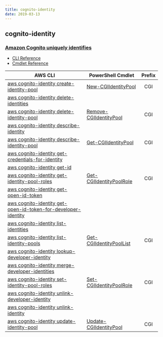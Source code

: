```yaml
---
title: cognito-identity
date: 2019-03-13
---
```


## cognito-identity

### [Amazon Cognito uniquely identifies](https://aws.amazon.com/cognito/)

* [CLI Reference](https://docs.aws.amazon.com/cli/latest/reference/cognito-identity/index.html)
* [Cmdlet Reference](https://docs.aws.amazon.com/powershell/latest/reference/items/Amazon_Cognito_Identity_cmdlets.html)

|AWS CLI|PowerShell Cmdlet|Prefix|
|----|----|:--:|
|[aws cognito-identity create-identity-pool](https://docs.aws.amazon.com/cli/latest/reference/cognito-identity/create-identity-pool.html)|[New-CGIIdentityPool](https://docs.aws.amazon.com/powershell/latest/reference/items/New-CGIIdentityPool.html)|CGI|
|[aws cognito-identity delete-identities](https://docs.aws.amazon.com/cli/latest/reference/cognito-identity/delete-identities.html)|||
|[aws cognito-identity delete-identity-pool](https://docs.aws.amazon.com/cli/latest/reference/cognito-identity/delete-identity-pool.html)|[Remove-CGIIdentityPool](https://docs.aws.amazon.com/powershell/latest/reference/items/Remove-CGIIdentityPool.html)|CGI|
|[aws cognito-identity describe-identity](https://docs.aws.amazon.com/cli/latest/reference/cognito-identity/describe-identity.html)|||
|[aws cognito-identity describe-identity-pool](https://docs.aws.amazon.com/cli/latest/reference/cognito-identity/describe-identity-pool.html)|[Get-CGIIdentityPool](https://docs.aws.amazon.com/powershell/latest/reference/items/Get-CGIIdentityPool.html)|CGI|
|[aws cognito-identity get-credentials-for-identity](https://docs.aws.amazon.com/cli/latest/reference/cognito-identity/get-credentials-for-identity.html)|||
|[aws cognito-identity get-id](https://docs.aws.amazon.com/cli/latest/reference/cognito-identity/get-id.html)|||
|[aws cognito-identity get-identity-pool-roles](https://docs.aws.amazon.com/cli/latest/reference/cognito-identity/get-identity-pool-roles.html)|[Get-CGIIdentityPoolRole](https://docs.aws.amazon.com/powershell/latest/reference/items/Get-CGIIdentityPoolRole.html)|CGI|
|[aws cognito-identity get-open-id-token](https://docs.aws.amazon.com/cli/latest/reference/cognito-identity/get-open-id-token.html)|||
|[aws cognito-identity get-open-id-token-for-developer-identity](https://docs.aws.amazon.com/cli/latest/reference/cognito-identity/get-open-id-token-for-developer-identity.html)|||
|[aws cognito-identity list-identities](https://docs.aws.amazon.com/cli/latest/reference/cognito-identity/list-identities.html)|||
|[aws cognito-identity list-identity-pools](https://docs.aws.amazon.com/cli/latest/reference/cognito-identity/list-identity-pools.html)|[Get-CGIIdentityPoolList](https://docs.aws.amazon.com/powershell/latest/reference/items/Get-CGIIdentityPoolList.html)|CGI|
|[aws cognito-identity lookup-developer-identity](https://docs.aws.amazon.com/cli/latest/reference/cognito-identity/lookup-developer-identity.html)|||
|[aws cognito-identity merge-developer-identities](https://docs.aws.amazon.com/cli/latest/reference/cognito-identity/merge-developer-identities.html)|||
|[aws cognito-identity set-identity-pool-roles](https://docs.aws.amazon.com/cli/latest/reference/cognito-identity/set-identity-pool-roles.html)|[Set-CGIIdentityPoolRole](https://docs.aws.amazon.com/powershell/latest/reference/items/Set-CGIIdentityPoolRole.html)|CGI|
|[aws cognito-identity unlink-developer-identity](https://docs.aws.amazon.com/cli/latest/reference/cognito-identity/unlink-developer-identity.html)|||
|[aws cognito-identity unlink-identity](https://docs.aws.amazon.com/cli/latest/reference/cognito-identity/unlink-identity.html)|||
|[aws cognito-identity update-identity-pool](https://docs.aws.amazon.com/cli/latest/reference/cognito-identity/update-identity-pool.html)|[Update-CGIIdentityPool](https://docs.aws.amazon.com/powershell/latest/reference/items/Update-CGIIdentityPool.html)|CGI|

